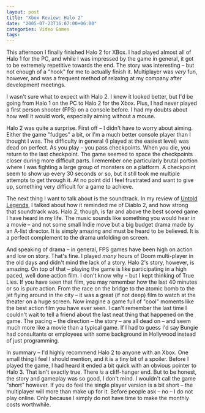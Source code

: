 ```yaml
---
layout: post
title: "Xbox Review: Halo 2"
date: "2005-07-23T16:07:00+06:00"
categories: Video Games 
tags: 
---
```


This afternoon I finally finished Halo 2 for XBox. I had played almost all of Halo 1 for the PC, and while I was impressed by the game in general, it got to be extremely repetitive towards the end. The story was interesting – but not enough of a "hook" for me to actually finish it. Multiplayer was <i>very</i> fun, however, and was a frequent method of relaxing at my company after development meetings.
<!--more-->
I wasn't sure what to expect with Halo 2. I knew it looked better, but I'd be going from Halo 1 on the PC to Halo 2 for the Xbox. Plus, I had never played a first person shooter (FPS) on a console before. I had my doubts about how well it would work, especially aiming without a mouse.

Halo 2 was quite a surprise. First off – I didn't have to worry about aiming. Either the game "fudges" a bit, or I'm a much better console player than I thought I was. The difficulty in general (I played at the easiest level) was dead on perfect. As you play – you pass checkpoints. When you die, you return to the last checkpoint. The game seemed to space the checkpoints closer during more difficult parts. I remember one particularly brutal portion where I was fighting a large group of monsters on a platform. A checkpoint seem to show up every 30 seconds or so, but it still took me multiple attempts to get through it. At no point did I feel frustrated and want to give up, something very difficult for a game to achieve. 

The next thing I want to talk about is the soundtrack. In my review of <a href="http://ray.camdenfamily.com/index.cfm/2005/7/21/PSP-Review-Untold-Legends">Untold Legends</a>, I talked about how it reminded me of Diablo 2, and how strong that soundtrack was. Halo 2, though, is far and above the best scored game I have heard in my life. The music sounds like something you would hear in a movie – and not some small Indie move but a big budget drama made by an A-list director. It is simply amazing and must be heard to be believed. It is a perfect complement to the drama unfolding on screen.

And speaking of drama – in general, FPS games have been high on action and low on story. That's fine. I played <i>many</i> hours of Doom multi-player in the old days and didn't mind the lack of a story. Halo 2's story, however, is amazing. On top of that – playing the game is like participating in a high paced, well done action film. I don't know why – but I kept thinking of True Lies. If you have seen that film, you may remember how the last 40 minutes or so is pure action. From the race on the bridge to the atomic bomb to the jet flying around in the city – it was a great (if not deep) film to watch at the theater on a huge screen. Now imagine a game full of "cool" moments like the best action film you have ever seen. I can't remember the last time I couldn't wait to tell a friend about the last neat thing that happened on the game. The pacing – the direction – the story – are all dead on – and seem much more like a movie than a typical game. If I had to guess I'd say Bungie had consultants or employees with some background in Hollywood instead of just programming. 

In summary – I'd highly recommend Halo 2 to anyone with an Xbox. One small thing I feel I should mention, and it is a tiny bit of a spoiler. Before I played the game, I had heard it ended a bit quick with an obvious pointer to Halo 3. That isn't exactly true. There <i>is</i> a cliff-hanger end. But to be honest, the story and gameplay was so good, I don't mind. I wouldn't call the game "short" however. If you do feel the single player version is a bit short – the multiplayer will more than make up for it. Before people ask – no – I do not play online. Only because I simply do not have time to make the monthly costs worthwhile.